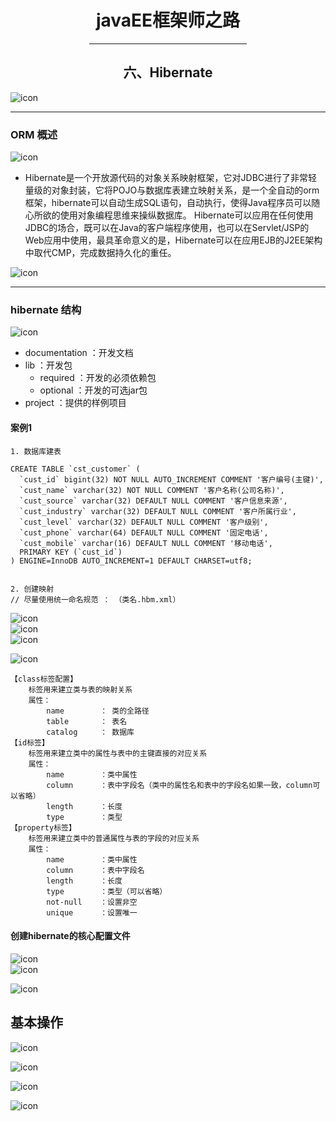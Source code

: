 <center>  

# javaEE框架师之路  

<hr width = "50%">  

## 六、Hibernate   

</center>  

![icon](img/01-img01-hibernate.png)   
  
--- 
   
### ORM 概述  
   
![icon](img/01-img02-hibernate.png)   
   
* Hibernate是一个开放源代码的对象关系映射框架，它对JDBC进行了非常轻量级的对象封装，它将POJO与数据库表建立映射关系，是一个全自动的orm框架，hibernate可以自动生成SQL语句，自动执行，使得Java程序员可以随心所欲的使用对象编程思维来操纵数据库。 Hibernate可以应用在任何使用JDBC的场合，既可以在Java的客户端程序使用，也可以在Servlet/JSP的Web应用中使用，最具革命意义的是，Hibernate可以在应用EJB的J2EE架构中取代CMP，完成数据持久化的重任。    
  

![icon](img/01-img03-hibernate.png)    

---
   
### hibernate 结构  
   
![icon](img/01-img04-hibernate.png)    
   
* documentation 	：开发文档
* lib				：开发包
	* required		：开发的必须依赖包
	* optional		：开发的可选jar包
* project			：提供的样例项目  

#### 案例1   
   
	1. 数据库建表  
   
	CREATE TABLE `cst_customer` (
	  `cust_id` bigint(32) NOT NULL AUTO_INCREMENT COMMENT '客户编号(主键)',
	  `cust_name` varchar(32) NOT NULL COMMENT '客户名称(公司名称)',
	  `cust_source` varchar(32) DEFAULT NULL COMMENT '客户信息来源',
	  `cust_industry` varchar(32) DEFAULT NULL COMMENT '客户所属行业',
	  `cust_level` varchar(32) DEFAULT NULL COMMENT '客户级别',
	  `cust_phone` varchar(64) DEFAULT NULL COMMENT '固定电话',
	  `cust_mobile` varchar(16) DEFAULT NULL COMMENT '移动电话',
	  PRIMARY KEY (`cust_id`)
	) ENGINE=InnoDB AUTO_INCREMENT=1 DEFAULT CHARSET=utf8;
   
  
	2. 创建映射 
	// 尽量使用统一命名规范 ： （类名.hbm.xml）
	 
![icon](img/01-img05-hibernate.png)    
![icon](img/01-img06-hibernate.png)    
![icon](img/01-img07-hibernate.png)    
    
![icon](img/01-img11-hibernate.png)    
  
	【class标签配置】
		标签用来建立类与表的映射关系
		属性：
			name		： 类的全路径
			table		： 表名
			catalog		： 数据库
	【id标签】
		标签用来建立类中的属性与表中的主键直接的对应关系
		属性：
			name		：类中属性
			column		：表中字段名（类中的属性名和表中的字段名如果一致，column可以省略）
			length		：长度
			type		：类型
	【property标签】  
		标签用来建立类中的普通属性与表的字段的对应关系
		属性：
			name		：类中属性
			column		：表中字段名
			length		：长度
			type		：类型（可以省略）
			not-null	：设置非空
			unique		：设置唯一
	

#### 创建hibernate的核心配置文件  
  
![icon](img/01-img08-hibernate.png)    
![icon](img/01-img09-hibernate.png)    
  
![icon](img/01-img10-hibernate.png)    
   
## 基本操作 
  
![icon](img/01-img12-hibernate.png)    
  
![icon](img/01-img13-hibernate.png)   
  
![icon](img/01-img14-hibernate.png)   
  
![icon](img/01-img15-hibernate.png)   
  

